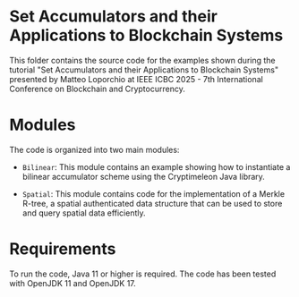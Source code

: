 # Set Accumulators and their Applications to Blockchain Systems

This folder contains the source code for the examples shown during the tutorial "Set Accumulators and their Applications to Blockchain Systems" presented by Matteo Loporchio at IEEE ICBC 2025 - 7th International Conference on Blockchain and Cryptocurrency.

# Modules

The code is organized into two main modules:

- `Bilinear`: This module contains an example showing how to instantiate a bilinear accumulator scheme using the Cryptimeleon Java library.

- `Spatial`: This module contains code for the implementation of a Merkle R-tree, a spatial authenticated data structure that can be used to store and query spatial data efficiently.

# Requirements

To run the code, Java 11 or higher is required. The code has been tested with OpenJDK 11 and OpenJDK 17.


